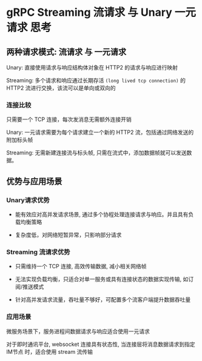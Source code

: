 # gRPC Streaming 流请求 与 Unary 一元请求 思考

## 两种请求模式: 流请求 与 一元请求

Unary: 直接使用请求与响应结构体对象在 HTTP2 的请求与响应进行映射

Streaming: 多个请求和响应通过长期存活 `(long lived tcp connection)` 的 HTTP2 流进行交换，该流可以是单向或双向的

### 连接比较

只需要一个 TCP 连接，每次发消息无需额外连接开销

Unary: 一元请求需要为每个请求建立一个新的 HTTP2 流，包括通过网络发送的附加标头帧

Streaming: 无需新建连接流与标头帧, 只需在流式中，添加数据帧就可以发送数据。

## 优势与应用场景

### Unary请求优势

- 能有效应对高并发请求场景, 通过多个协程处理连接请求与响应。并且具有负载均衡策略

- 复杂度低，对网络短暂异常，只影响部分请求

### Streaming 流请求优势

- 只需维持一个 TCP 连接, 高效传输数据, 减小相关网络帧

- 无法实现负载均衡，只适合对单一服务或具有连接状态的数据实现传输, 如订阅/推送模式

- 针对高并发请求流量，吞吐量不够好，可配置多个流客户端提升数据吞吐量

### 应用场景

微服务场景下，服务进程间数据请求与响应适合使用一元请求

对于即时通讯平台, websocket 连接具有状态性, 当连接层将消息数据请求到指定 IM节点 时，适合使用 stream 流传输
